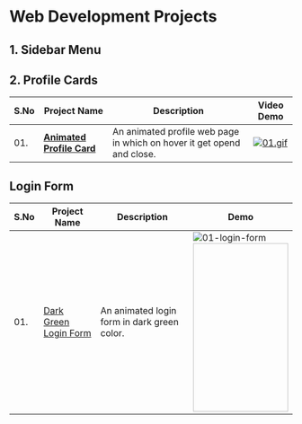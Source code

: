 # Web Development Projects

## 1. Sidebar Menu



## 2. Profile Cards

|S.No|Project Name|Description|Video Demo|
|---|---|---|---|
|01.|__[Animated Profile Card](https://github.com/dev-mdirfan/animated-profile-card.git)__|An animated profile web page in which on hover it get opend and close.|[![01.gif](gifs/01.animated-profile-card.gif)](https://github.com/dev-mdirfan/animated-profile-card.git)|


## Login Form

|S.No|Project Name|Description|Demo|
|---|---|---|---|
|01.|[Dark Green Login Form](https://github.com/dev-mdirfan/dark-green-login-form.git)|An animated login form in dark green color.|![01-login-form](gifs/01-login-form.gif) <img href='gifs/01-login-form.gif' width='400px' height='300px'>|
